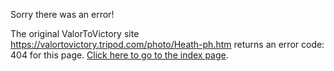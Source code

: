 

Sorry there was an error!

The original ValorToVictory site https://valortovictory.tripod.com/photo/Heath-ph.htm returns an error code: 404 for this page. [Click here to go to the index page](../index.md).